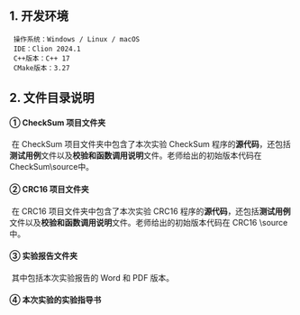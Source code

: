 ## 1. 开发环境

```
 操作系统：Windows / Linux / macOS
 IDE：Clion 2024.1
 C++版本：C++ 17
 CMake版本：3.27
```



## 2. 文件目录说明

#### ① CheckSum 项目文件夹

​	在 CheckSum 项目文件夹中包含了本次实验 CheckSum 程序的**源代码**，还包括**测试用例**文件以及**校验和函数调用说明**文件。老师给出的初始版本代码在 CheckSum\source中。

#### ② CRC16 项目文件夹

​	在 CRC16 项目文件夹中包含了本次实验 CRC16 程序的**源代码**，还包括**测试用例**文件以及**校验和函数调用说明**文件。老师给出的初始版本代码在 CRC16 \source中。

#### ③ 实验报告文件夹

​	其中包括本次实验报告的 Word 和 PDF 版本。

#### ④ 本次实验的实验指导书